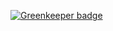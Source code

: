 
[![Greenkeeper badge](https://badges.greenkeeper.io/joesmith100/speedtest-tool.svg)](https://greenkeeper.io/)
